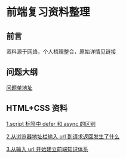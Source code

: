 # 前端复习资料整理

## 前言

资料源于网络，个人梳理整合，原始详情见链接

## 问题大纲

[问题单地址](https://juejin.cn/post/7061588533214969892)

## HTML+CSS 资料

[1.script 标签中 defer 和 async 的区别](day1_script标签中defer和async的区别.md)

[2.从浏览器地址栏输入 url 到请求返回发生了什么](day2_从浏览器地址栏输入url到请求返回发生了什么.md)

[3.从输入 url 开始建立前端知识体系](day3_从输入url开始建立前端知识体系.md)


































